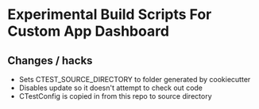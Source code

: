# Experimental Build Scripts For Custom App Dashboard

## Changes / hacks 

* Sets CTEST_SOURCE_DIRECTORY to folder generated by cookiecutter
* Disables update so it doesn't attempt to check out code 
* CTestConfig is copied in from this repo to source directory 
